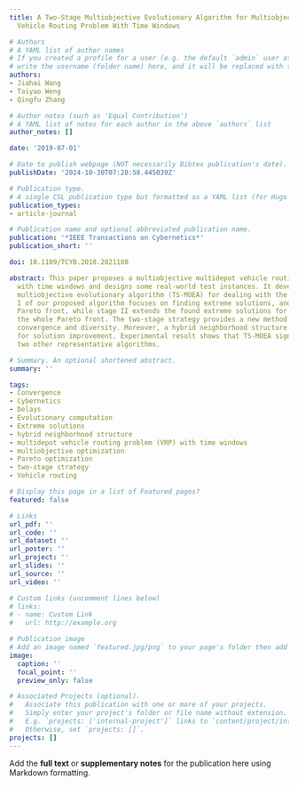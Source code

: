 ```yaml
---
title: A Two-Stage Multiobjective Evolutionary Algorithm for Multiobjective Multidepot
  Vehicle Routing Problem With Time Windows

# Authors
# A YAML list of author names
# If you created a profile for a user (e.g. the default `admin` user at `content/authors/admin/`), 
# write the username (folder name) here, and it will be replaced with their full name and linked to their profile.
authors:
- Jiahai Wang
- Taiyao Weng
- Qingfu Zhang

# Author notes (such as 'Equal Contribution')
# A YAML list of notes for each author in the above `authors` list
author_notes: []

date: '2019-07-01'

# Date to publish webpage (NOT necessarily Bibtex publication's date).
publishDate: '2024-10-30T07:28:58.445039Z'

# Publication type.
# A single CSL publication type but formatted as a YAML list (for Hugo requirements).
publication_types:
- article-journal

# Publication name and optional abbreviated publication name.
publication: '*IEEE Transactions on Cybernetics*'
publication_short: ''

doi: 10.1109/TCYB.2018.2821180

abstract: This paper proposes a multiobjective multidepot vehicle routing problem
  with time windows and designs some real-world test instances. It develops a two-stage
  multiobjective evolutionary algorithm (TS-MOEA) for dealing with the problem. Stage
  I of our proposed algorithm focuses on finding extreme solutions, and forms a coarse
  Pareto front, while stage II extends the found extreme solutions for approximating
  the whole Pareto front. The two-stage strategy provides a new method to balance
  convergence and diversity. Moreover, a hybrid neighborhood structure is designed
  for solution improvement. Experimental result shows that TS-MOEA significantly outperforms
  two other representative algorithms.

# Summary. An optional shortened abstract.
summary: ''

tags:
- Convergence
- Cybernetics
- Delays
- Evolutionary computation
- Extreme solutions
- hybrid neighborhood structure
- multidepot vehicle routing problem (VRP) with time windows
- multiobjective optimization
- Pareto optimization
- two-stage strategy
- Vehicle routing

# Display this page in a list of Featured pages?
featured: false

# Links
url_pdf: ''
url_code: ''
url_dataset: ''
url_poster: ''
url_project: ''
url_slides: ''
url_source: ''
url_video: ''

# Custom links (uncomment lines below)
# links:
# - name: Custom Link
#   url: http://example.org

# Publication image
# Add an image named `featured.jpg/png` to your page's folder then add a caption below.
image:
  caption: ''
  focal_point: ''
  preview_only: false

# Associated Projects (optional).
#   Associate this publication with one or more of your projects.
#   Simply enter your project's folder or file name without extension.
#   E.g. `projects: ['internal-project']` links to `content/project/internal-project/index.md`.
#   Otherwise, set `projects: []`.
projects: []
---
```


Add the **full text** or **supplementary notes** for the publication here using Markdown formatting.
